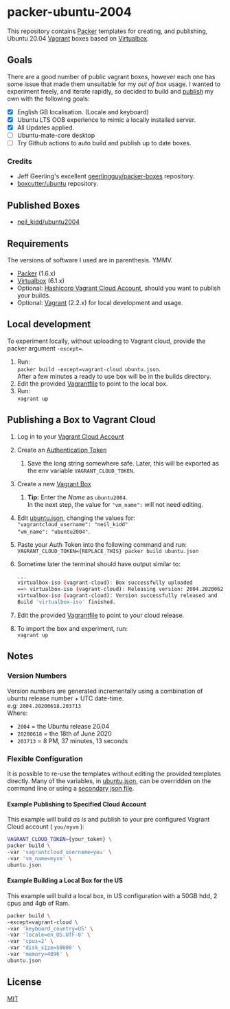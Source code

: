 # packer-ubuntu-2004

This repository contains [Packer](https://packer.io/) templates for creating, and publishing, Ubuntu 20.04 [Vagrant](https://www.vagrantup.com/) boxes based on [Virtualbox](https://www.virtualbox.org/).

## Goals

There are a good number of public vagrant boxes, however each one has some issue that made them unsuitable for my *out of box* usage. I wanted to experiment freely, and iterate rapidly, so decided to build and [publish](https://app.vagrantup.com/neil_kidd) my own with the following goals:

- [x] English GB localisation. (Locale and keyboard)
- [x] Ubuntu LTS OOB experience to mimic a locally installed server.
- [x] All Updates applied.
- [ ] Ubuntu-mate-core desktop
- [ ] Try Github actions to auto build and publish up to date boxes.

### Credits

- Jeff Geerling's excellent [geerlingguy/packer-boxes](https://github.com/geerlingguy/packer-boxes) repository.
- [boxcutter/ubuntu](https://github.com/boxcutter/ubuntu) repository.

## Published Boxes

- [neil_kidd/ubuntu2004](https://app.vagrantup.com/neil_kidd/boxes/ubuntu2004)

## Requirements

The versions of software I used are in parenthesis. YMMV.

- [Packer](https://www.packer.io/) (1.6.x)
- [Virtualbox](https://www.virtualbox.org/) (6.1.x)
- Optional: [Hashicorp Vagrant Cloud Account](https://app.vagrantup.com/boxes/search), should you want to publish your builds.
- Optional: [Vagrant](https://www.vagrantup.com/) (2.2.x) for local development and usage.

## Local development

To experiment locally, without uploading to Vagrant cloud, provide the packer argument `-except=`.

1. Run:  
`packer build -except=vagrant-cloud ubuntu.json`.  
After a few minutes a ready to use box will be in the builds directory.
1. Edit the provided [Vagrantfile](Vagrantfile) to point to the local box.
1. Run:  
`vagrant up`

## Publishing a Box to Vagrant Cloud

1. Log in to your [Vagrant Cloud Account](https://app.vagrantup.com/boxes/search)
1. Create an [Authentication Token](https://app.vagrantup.com/settings/security)
    1. Save the long string somewhere safe. Later, this will be exported as the env variable `VAGRANT_CLOUD_TOKEN`.
1. Create a new [Vagrant Box](https://app.vagrantup.com/)
    1. __Tip:__ Enter the *Name* as `ubuntu2004`.  
    In the next step, the value for ` "vm_name": ` will not need editing.
1. Edit [ubuntu.json](ubuntu.json), changing the values for:  
`"vagrantcloud_username": "neil_kidd"`  
`"vm_name": "ubuntu2004"`.
1. Paste your Auth Token into the following command and run:  
`VAGRANT_CLOUD_TOKEN={REPLACE_THIS} packer build ubuntu.json`
1. Sometime later the terminal should have output similar to:

    ```bash
    ...
    virtualbox-iso (vagrant-cloud): Box successfully uploaded
    ==> virtualbox-iso (vagrant-cloud): Releasing version: 2004.20200628.082705
    virtualbox-iso (vagrant-cloud): Version successfully released and   available
    Build 'virtualbox-iso' finished.
    ```

1. Edit the provided [Vagrantfile](Vagrantfile) to point to your cloud release.
1. To import the box and experiment, run:  
`vagrant up`

## Notes

### Version Numbers

Version numbers are generated incrementally using a combination of ubuntu release number + UTC date-time.  
e.g: `2004.20200618.203713`  
Where:

- `2004` = the Ubuntu release 20.04
- `20200618` = the 18th of June 2020
- `203713` = 8 PM, 37 minutes, 13 seconds

### Flexible Configuration

It is possible to re-use the templates without editing the provided templates directly. Many of the variables, in [ubuntu.json](ubuntu.json), can be overridden on the command line or using a [secondary json file](https://www.packer.io/docs/templates/user-variables#from-a-file).

#### Example Publishing to Specified Cloud Account

This example will build *as is* and publish to your pre configured Vagrant Cloud account ( `you/myvm` ):

```bash
VAGRANT_CLOUD_TOKEN={your_token} \
packer build \
-var 'vagrantcloud_username=you' \
-var 'vm_name=myvm' \
ubuntu.json
```

#### Example Building a Local Box for the US

This example will build a local box, in US configuration with a 50GB hdd, 2 cpus and 4gb of Ram.

```bash
packer build \
-except=vagrant-cloud \
-var 'keyboard_country=US' \
-var 'locale=en_US.UTF-8' \
-var 'cpus=2' \
-var 'disk_size=50000' \
-var 'memory=4096' \
ubuntu.json
```

## License

[MIT](LICENSE)
